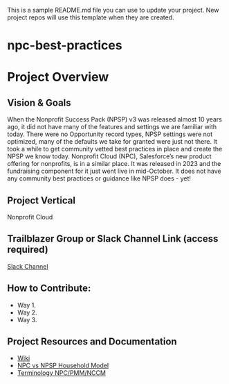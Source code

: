 This is a sample README.md file you can use to update your project. New project repos will use this template when they are created.

# npc-best-practices

# Project Overview
## Vision & Goals
When the Nonprofit Success Pack (NPSP) v3 was released almost 10 years ago, it did not have many of the features and settings we are familiar with today. There were no Opportunity record types, NPSP settings were not optimized, many of the defaults we take for granted were just not there. It took a while to get community vetted best practices in place and create the NPSP we know today. Nonprofit Cloud (NPC), Salesforce’s new product offering for nonprofits, is in a similar place. It was released in 2023 and the fundraising component for it just went live in mid-October. It does not have any community best practices or guidance like NPSP does - yet!

## Project Vertical
Nonprofit Cloud

## Trailblazer Group or Slack Channel Link (access required)
[Slack Channel](https://salesforce.enterprise.slack.com/archives/C062BBB8VD3)

## How to Contribute:
- Way 1.
- Way 2. 
- Way 3. 

## Project Resources and Documentation
* [Wiki](https://github.com/SFDO-Community-Sprints/npc-best-practices/wiki)
* [NPC vs NPSP Household Model](https://lucid.app/lucidchart/f9fffb30-f6bc-4954-b4b2-09cda34f61e1/edit?invitationId=inv_a11507e5-9be7-4e7b-b6d0-551a04e2ce3e&page=0_0#)
* [Terminology NPC/PMM/NCCM](https://docs.google.com/document/d/117gQfmKn3an-yGZqMndIeRHLJHnYZ6T658JGtrGcUPU/edit)
